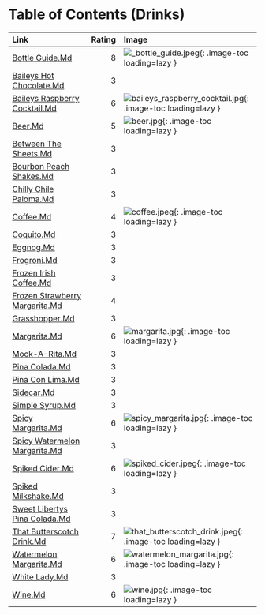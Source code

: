 # Table of Contents (Drinks)

| Link                                                               |   Rating | Image                                                                                           |
|:-------------------------------------------------------------------|---------:|:------------------------------------------------------------------------------------------------|
| [Bottle Guide.Md](./_bottle_guide.md)                              |        8 | ![_bottle_guide.jpeg](./_bottle_guide.jpeg){: .image-toc loading=lazy }                         |
| [Baileys Hot Chocolate.Md](./baileys_hot_chocolate.md)             |        3 | <!-- TODO: Capture image -->                                                                    |
| [Baileys Raspberry Cocktail.Md](./baileys_raspberry_cocktail.md)   |        6 | ![baileys_raspberry_cocktail.jpg](./baileys_raspberry_cocktail.jpg){: .image-toc loading=lazy } |
| [Beer.Md](./beer.md)                                               |        5 | ![beer.jpg](./beer.jpg){: .image-toc loading=lazy }                                             |
| [Between The Sheets.Md](./between_the_sheets.md)                   |        3 | <!-- TODO: Capture image -->                                                                    |
| [Bourbon Peach Shakes.Md](./bourbon_peach_shakes.md)               |        3 | <!-- TODO: Capture image -->                                                                    |
| [Chilly Chile Paloma.Md](./chilly_chile_paloma.md)                 |        3 | <!-- TODO: Capture image -->                                                                    |
| [Coffee.Md](./coffee.md)                                           |        4 | ![coffee.jpeg](./coffee.jpeg){: .image-toc loading=lazy }                                       |
| [Coquito.Md](./coquito.md)                                         |        3 | <!-- TODO: Capture image -->                                                                    |
| [Eggnog.Md](./eggnog.md)                                           |        3 | <!-- TODO: Capture image -->                                                                    |
| [Frogroni.Md](./frogroni.md)                                       |        3 | <!-- TODO: Capture image -->                                                                    |
| [Frozen Irish Coffee.Md](./frozen_irish_coffee.md)                 |        3 | <!-- TODO: Capture image -->                                                                    |
| [Frozen Strawberry Margarita.Md](./frozen_strawberry_margarita.md) |        4 | <!-- TODO: Capture image -->                                                                    |
| [Grasshopper.Md](./grasshopper.md)                                 |        3 | <!-- TODO: Capture image -->                                                                    |
| [Margarita.Md](./margarita.md)                                     |        6 | ![margarita.jpg](./margarita.jpg){: .image-toc loading=lazy }                                   |
| [Mock-A-Rita.Md](./mock-a-rita.md)                                 |        3 | <!-- TODO: Capture image -->                                                                    |
| [Pina Colada.Md](./pina_colada.md)                                 |        3 | <!-- TODO: Capture image -->                                                                    |
| [Pina Con Lima.Md](./pina_con_lima.md)                             |        3 | <!-- TODO: Capture image -->                                                                    |
| [Sidecar.Md](./sidecar.md)                                         |        3 | <!-- TODO: Capture image -->                                                                    |
| [Simple Syrup.Md](./simple_syrup.md)                               |        3 | <!-- TODO: Capture image -->                                                                    |
| [Spicy Margarita.Md](./spicy_margarita.md)                         |        6 | ![spicy_margarita.jpg](./spicy_margarita.jpg){: .image-toc loading=lazy }                       |
| [Spicy Watermelon Margarita.Md](./spicy_watermelon_margarita.md)   |        3 | <!-- TODO: Capture image -->                                                                    |
| [Spiked Cider.Md](./spiked_cider.md)                               |        6 | ![spiked_cider.jpeg](./spiked_cider.jpeg){: .image-toc loading=lazy }                           |
| [Spiked Milkshake.Md](./spiked_milkshake.md)                       |        3 | <!-- TODO: Capture image -->                                                                    |
| [Sweet Libertys Pina Colada.Md](./sweet_libertys_pina_colada.md)   |        3 | <!-- TODO: Capture image -->                                                                    |
| [That Butterscotch Drink.Md](./that_butterscotch_drink.md)         |        7 | ![that_butterscotch_drink.jpeg](./that_butterscotch_drink.jpeg){: .image-toc loading=lazy }     |
| [Watermelon Margarita.Md](./watermelon_margarita.md)               |        6 | ![watermelon_margarita.jpg](./watermelon_margarita.jpg){: .image-toc loading=lazy }             |
| [White Lady.Md](./white_lady.md)                                   |        3 | <!-- TODO: Capture image -->                                                                    |
| [Wine.Md](./wine.md)                                               |        6 | ![wine.jpg](./wine.jpg){: .image-toc loading=lazy }                                             |
